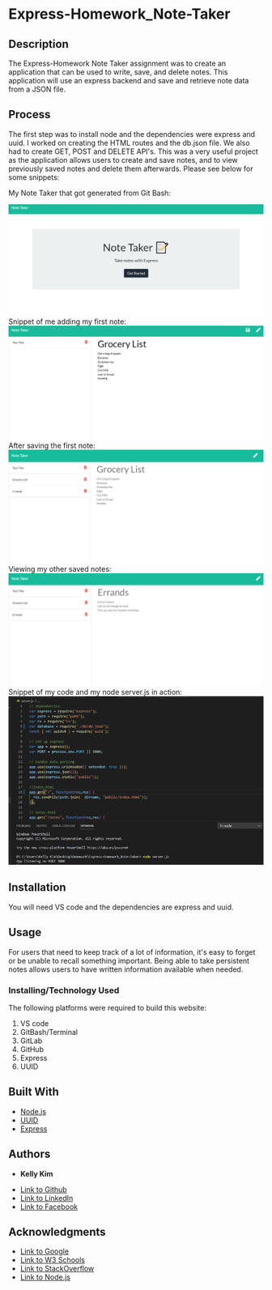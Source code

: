 # Express-Homework_Note-Taker

 ## Description 
 The Express-Homework Note Taker assignment was to create an application that can be used to write, save, and delete notes. This application will use an express backend and save and retrieve note data from a JSON file.
 
## Process
  The first step was to install node and the dependencies were express and uuid. I worked on creating the HTML routes and the db.json file. We also had to create GET, POST and DELETE API's. This was a very useful project as the application allows users to create and save notes, and to view previously saved notes and delete them afterwards. Please see below for some snippets:


 My Note Taker that got generated from Git Bash:

 ![image](notetaker1.png)
 Snippet of me adding my first note:
 ![image](notetaker2.png)
 After saving the first note:
 ![image](notetaker3.png)
 Viewing my other saved notes:
 ![image](notetaker4.png)
  Snippet of my code and my node server.js in action:
 ![image](notetaker5.png)

 ## Installation
 You will need VS code and the dependencies are express and uuid.
 
 ## Usage 
 For users that need to keep track of a lot of information, it's easy to forget or be unable to recall something important. Being able to take persistent notes allows users to have written information available when needed.
 

### Installing/Technology Used

The following platforms were required to build this website:

1) VS code
2) GitBash/Terminal
3) GitLab
4) GitHub
5) Express
6) UUID

## Built With

* [Node.js](https://nodejs.dev/learn/the-package-json-guide)
* [UUID](https://www.uuidgenerator.net/)
* [Express](http://expressjs.com/)


 ## Authors

* **Kelly Kim** 

- [Link to Github](https://github.com/kellykim831)
- [Link to LinkedIn](https://www.linkedin.com/in/realtorkellykim/)
- [Link to Facebook](https://www.facebook.com/kimkelz)

## Acknowledgments

* [Link to Google](https://www.google.com)
* [Link to W3 Schools](https://www.w3schools.com)
* [Link to StackOverflow](https://www.stackoverflow.com)
* [Link to Node.js](https://nodejs.org/en/)